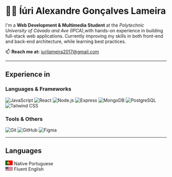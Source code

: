 # 👨‍💻 Íúri Alexandre Gonçalves Lameira

I'm a **Web Development & Multimedia Student** at the *Polytechnic University of Cávado and Ave (IPCA)*,with hands-on experience in building full-stack web applications.
Currently improving my skills in both front-end and back-end architecture, while learning best practices.

📫 **Reach me at:** [iurilameira2017@gmail.com](mailto:iurilameira2017@gmail.com)

---

##  Experience in

###  Languages & Frameworks
![JavaScript](https://img.shields.io/badge/-JavaScript-F7DF1E?logo=javascript&logoColor=000)
![React](https://img.shields.io/badge/-React-61DAFB?logo=react&logoColor=000)
![Node.js](https://img.shields.io/badge/-Node.js-339933?logo=node.js&logoColor=fff)
![Express](https://img.shields.io/badge/-Express-000000?logo=express&logoColor=fff)
![MongoDB](https://img.shields.io/badge/-MongoDB-47A248?logo=mongodb&logoColor=fff)
![PostgreSQL](https://img.shields.io/badge/-PostgreSQL-4169E1?logo=postgresql&logoColor=fff)
![Tailwind CSS](https://img.shields.io/badge/-Tailwind_CSS-06B6D4?logo=tailwindcss&logoColor=fff)

###  Tools & Others
![Git](https://img.shields.io/badge/-Git-F05032?logo=git&logoColor=fff)
![GitHub](https://img.shields.io/badge/-GitHub-181717?logo=github&logoColor=fff)
![Figma](https://img.shields.io/badge/-Figma-F24E1E?logo=figma&logoColor=fff)

---

##  Languages
![Portugal](https://raw.githubusercontent.com/ashleedawg/flags/master/PT.png) Native Portuguese</br>
![United States](https://raw.githubusercontent.com/ashleedawg/flags/master/US.png) Fluent English


